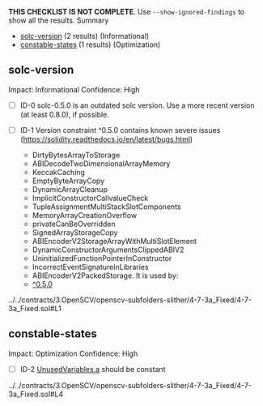 **THIS CHECKLIST IS NOT COMPLETE**. Use `--show-ignored-findings` to show all the results.
Summary
 - [solc-version](#solc-version) (2 results) (Informational)
 - [constable-states](#constable-states) (1 results) (Optimization)
## solc-version
Impact: Informational
Confidence: High
 - [ ] ID-0
solc-0.5.0 is an outdated solc version. Use a more recent version (at least 0.8.0), if possible.

 - [ ] ID-1
Version constraint ^0.5.0 contains known severe issues (https://solidity.readthedocs.io/en/latest/bugs.html)
	- DirtyBytesArrayToStorage
	- ABIDecodeTwoDimensionalArrayMemory
	- KeccakCaching
	- EmptyByteArrayCopy
	- DynamicArrayCleanup
	- ImplicitConstructorCallvalueCheck
	- TupleAssignmentMultiStackSlotComponents
	- MemoryArrayCreationOverflow
	- privateCanBeOverridden
	- SignedArrayStorageCopy
	- ABIEncoderV2StorageArrayWithMultiSlotElement
	- DynamicConstructorArgumentsClippedABIV2
	- UninitializedFunctionPointerInConstructor
	- IncorrectEventSignatureInLibraries
	- ABIEncoderV2PackedStorage.
It is used by:
	- [^0.5.0](../../contracts/3.OpenSCV/openscv-subfolders-slither/4-7-3a_Fixed/4-7-3a_Fixed.sol#L1)

../../contracts/3.OpenSCV/openscv-subfolders-slither/4-7-3a_Fixed/4-7-3a_Fixed.sol#L1


## constable-states
Impact: Optimization
Confidence: High
 - [ ] ID-2
[UnusedVariables.a](../../contracts/3.OpenSCV/openscv-subfolders-slither/4-7-3a_Fixed/4-7-3a_Fixed.sol#L4) should be constant 

../../contracts/3.OpenSCV/openscv-subfolders-slither/4-7-3a_Fixed/4-7-3a_Fixed.sol#L4


